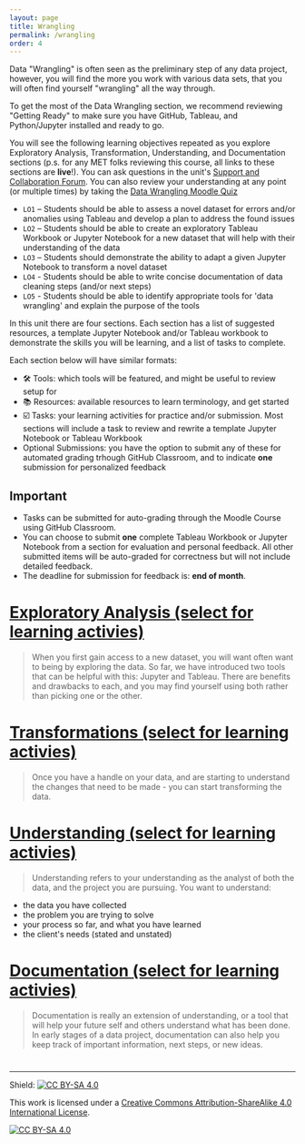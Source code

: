 ```yaml
---
layout: page
title: Wrangling
permalink: /wrangling
order: 4
---
```


Data "Wrangling" is often seen as the preliminary step of any data project, however, you will find the more you work with various data sets, that you will often find yourself "wrangling" all the way through. 

To get the most of the Data Wrangling section, we recommend reviewing "Getting Ready" to make sure you have GitHub, Tableau, and Python/Jupyter installed and ready to go.

You will see the following learning objectives repeated as you explore Exploratory Analysis, Transformation, Understanding, and Documentation sections (p.s. for any MET folks reviewing this course, all links to these sections are **live**!). You can ask questions in the unit's [Support and Collaboration Forum](https://moodle.met.ubc.ca/mod/forum/view.php?id=1251). You can also review your understanding at any point (or multiple times) by taking the [Data Wrangling Moodle Quiz](https://moodle.met.ubc.ca/mod/quiz/view.php?id=1235)

- `LO1` – Students should be able to assess a novel dataset for errors and/or anomalies using Tableau and develop a plan to address the found issues
- `LO2` – Students should be able to create an exploratory Tableau Workbook or Jupyter Notebook for a new dataset that will help with their understanding of the data
- `LO3` – Students should demonstrate the ability to adapt a given Jupyter Notebook to transform a novel dataset 
- `LO4` - Students should be able to write concise documentation of data cleaning steps (and/or next steps)
- `LO5` - Students should be able to identify appropriate tools for 'data wrangling' and explain the purpose of the tools

In this unit there are four sections. Each section has a list of suggested resources, a template Jupyter Notebook and/or Tableau workbook to demonstrate the skills you will be learning, and a list of tasks to complete. 

Each section below will have similar formats:
- 🛠 Tools: which tools will be featured, and might be useful to review setup for
- 📚 Resources: available resources to learn terminology, and get started
- ☑️ Tasks: your learning activities for practice and/or submission. Most sections will include a task to review and rewrite a template Jupyter Notebook or Tableau Workbook 
- Optional Submissions: you have the option to submit any of these for automated grading trhough GitHub Classroom, and to indicate **one** submission for personalized feedback
  
## Important
- Tasks can be submitted for auto-grading through the Moodle Course using GitHub Classroom.
- You can choose to submit **one** complete Tableau Workbook or Jupyter Notebook from a section for evaluation and personal feedback. All other submitted items will be auto-graded for correctness but will not include detailed feedback. 
- The deadline for submission for feedback is: **end of month**. 



# [Exploratory Analysis (select for learning activies)](https://intro-to-data-and-viz.github.io/wrangling/exploratory-analysis)
> When you first gain access to a new dataset, you will want often want to being by exploring the data. So far, we have introduced two tools that can be helpful with this: Jupyter and Tableau. There are benefits and drawbacks to each, and you may find yourself using both rather than picking one or the other. 

# [Transformations (select for learning activies)](https://intro-to-data-and-viz.github.io/wrangling/transformations)
> Once you have a handle on your data, and are starting to understand the changes that need to be made - you can start transforming the data. 

# [Understanding (select for learning activies)](https://intro-to-data-and-viz.github.io/wrangling/understanding)
> Understanding refers to your understanding as the analyst of both the data, and the project you are pursuing. You want to understand:
- the data you have collected
- the problem you are trying to solve
- your process so far, and what you have learned
- the client's needs (stated and unstated)

# [Documentation (select for learning activies)](https://intro-to-data-and-viz.github.io/wrangling/documentation)
> Documentation is really an extension of understanding, or a tool that will help your future self and others understand what has been done. In early stages of a data project, documentation can also help you keep track of important information, next steps, or new ideas.

  
# 

 --- 
Shield: [![CC BY-SA 4.0][cc-by-sa-shield]][cc-by-sa]

This work is licensed under a
[Creative Commons Attribution-ShareAlike 4.0 International License][cc-by-sa].

[![CC BY-SA 4.0][cc-by-sa-image]][cc-by-sa]

[cc-by-sa]: http://creativecommons.org/licenses/by-sa/4.0/
[cc-by-sa-image]: https://licensebuttons.net/l/by-sa/4.0/88x31.png
[cc-by-sa-shield]: https://img.shields.io/badge/License-CC%20BY--SA%204.0-lightgrey.svg